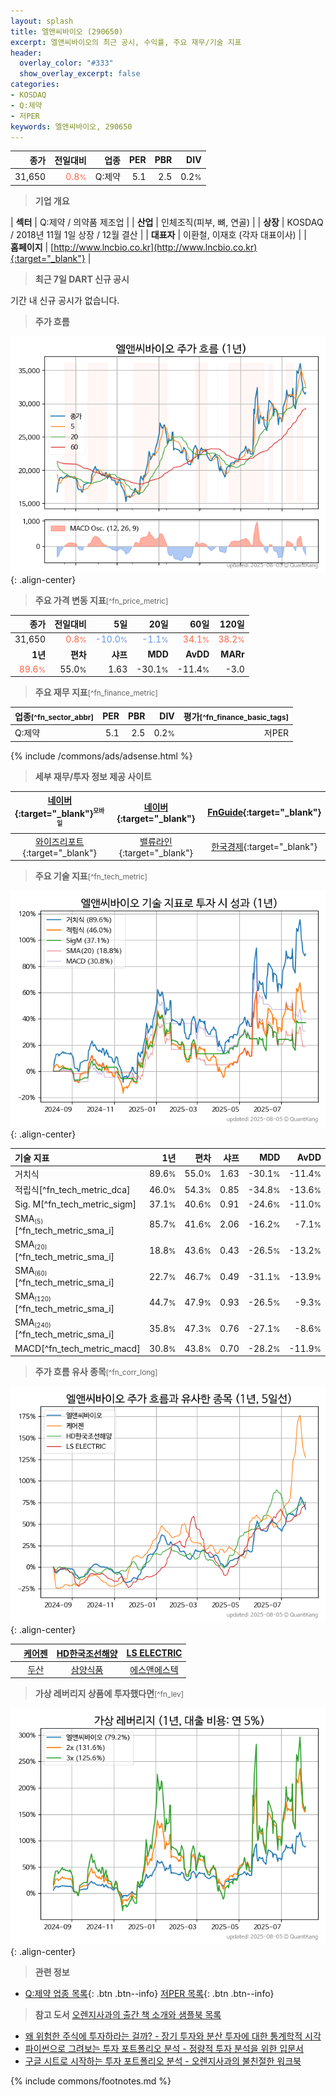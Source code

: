 ```yaml
---
layout: splash
title: 엘앤씨바이오 (290650)
excerpt: 엘앤씨바이오의 최근 공시, 수익률, 주요 재무/기술 지표
header:
  overlay_color: "#333"
  show_overlay_excerpt: false
categories:
- KOSDAQ
- Q:제약
- 저PER
keywords: 엘앤씨바이오, 290650
---
```


| **종가** | **전일대비** | **업종** | **PER** | **PBR** | **DIV** |
| -------: | -----------: | -------: | ------: | ------: | ------: |
| 31,650 | <span style="color: tomato">0.8<small>%</small></span> | Q:제약 | 5.1 | 2.5 | 0.2<small>%</small> |

<!-- more -->


> **기업 개요**<a id="company"></a>

| <span style="white-space:nowrap;">**섹터**</span> | Q:제약 / 의약품 제조업 |
| <span style="white-space:nowrap;">**산업**</span> | 인체조직(피부, 뼈, 연골) |
| <span style="white-space:nowrap;">**상장**</span> | KOSDAQ / 2018년 11월 1일 상장 / 12월 결산 |
| <span style="white-space:nowrap;">**대표자**</span> | 이환철, 이재호 (각자 대표이사) |
| <span style="white-space:nowrap;">**홈페이지**</span> | [http://www.lncbio.co.kr](http://www.lncbio.co.kr){:target="_blank"} |


> **최근 7일 DART 신규 공시**<a id="dart"></a>

기간 내 신규 공시가 없습니다.


> **주가 흐름**<a id="price"></a>

![290650](/stock/images/290650.png){: .align-center}


> **주요 가격 변동 지표**<small>[^fn_price_metric]</small>

| **종가** | **전일대비** | **5일** | **20일** | **60일** | **120일** |
| -------: | -----------: | ------: | -------: | -------: | --------: |
| 31,650 | <span style="color: tomato">0.8<small>%</small></span> | <span style="color: cornflowerblue">-10.0<small>%</small></span> | <span style="color: cornflowerblue">-1.1<small>%</small></span> | <span style="color: tomato">34.1<small>%</small></span> | <span style="color: tomato">38.2<small>%</small></span> |
| **1년** | **편차** | **샤프** | **MDD** | **AvDD** | **MARr** |
| <span style="color: tomato">89.6<small>%</small></span> | 55.0<small>%</small> | 1.63 | -30.1<small>%</small> | -11.4<small>%</small> | -3.0 |


> **주요 재무 지표**<small>[^fn_finance_metric]</small>

| **업종**<small>[^fn_sector_abbr]</small> | **PER** | **PBR** | **DIV** | **평가**<small>[^fn_finance_basic_tags]</small> |
| :--------------------------------------- | ------: | ------: | ------: | ----------------------------------------------: |
| Q:제약 | 5.1 | 2.5 | 0.2<small>%</small> | 저PER |



{% include /commons/ads/adsense.html %}

> **세부 재무/투자 정보 제공 사이트**

| [네이버](https://m.stock.naver.com/domestic/stock/290650/finance/summary){:target="_blank"}<sup><small>모바일</small></sup> | [네이버](https://finance.naver.com/item/coinfo.naver?code=290650){:target="_blank"} | [FnGuide](https://comp.fnguide.com/SVO2/ASP/SVD_Invest.asp?gicode=A290650&MenuYn=Y){:target="_blank"} |
| :---: | :---: | :---: |
| [와이즈리포트](https://comp.wisereport.co.kr/company/c1040001.aspx?cmp_cd=290650){:target="_blank"} | [밸류라인](https://www.valueline.co.kr/finance/summary/290650){:target="_blank"} | [한국경제](https://markets.hankyung.com/stock/290650/financial-summary){:target="_blank"} |


> **주요 기술 지표**<small>[^fn_tech_metric]</small>


![290650](/stock/images/290650_tech.png){: .align-center}

| **기술 지표** | **1년** | **편차** | **샤프** | **MDD** | **AvDD** |
| :------------ | ------: | -----------: | -------: | ------: | -------: |
| 거치식 | 89.6<small>%</small> | 55.0<small>%</small> | 1.63 | -30.1<small>%</small> | -11.4<small>%</small> |
| 적립식[^fn_tech_metric_dca] | 46.0<small>%</small> | 54.3<small>%</small> | 0.85 | -34.8<small>%</small> | -13.6<small>%</small> |
| Sig. M[^fn_tech_metric_sigm] | 37.1<small>%</small> | 40.6<small>%</small> | 0.91 | -24.6<small>%</small> | -11.0<small>%</small> |
| SMA<small><sub>(5)</sub></small>[^fn_tech_metric_sma_i] | 85.7<small>%</small> | 41.6<small>%</small> | 2.06 | -16.2<small>%</small> | -7.1<small>%</small> |
| SMA<small><sub>(20)</sub></small>[^fn_tech_metric_sma_i] | 18.8<small>%</small> | 43.6<small>%</small> | 0.43 | -26.5<small>%</small> | -13.2<small>%</small> |
| SMA<small><sub>(60)</sub></small>[^fn_tech_metric_sma_i] | 22.7<small>%</small> | 46.7<small>%</small> | 0.49 | -31.1<small>%</small> | -13.9<small>%</small> |
| SMA<small><sub>(120)</sub></small>[^fn_tech_metric_sma_i] | 44.7<small>%</small> | 47.9<small>%</small> | 0.93 | -26.5<small>%</small> | -9.3<small>%</small> |
| SMA<small><sub>(240)</sub></small>[^fn_tech_metric_sma_i] | 35.8<small>%</small> | 47.3<small>%</small> | 0.76 | -27.1<small>%</small> | -8.6<small>%</small> |
| MACD[^fn_tech_metric_macd] | 30.8<small>%</small> | 43.8<small>%</small> | 0.70 | -28.2<small>%</small> | -11.9<small>%</small> |


> **주가 흐름 유사 종목**<a id="corr"></a><small>[^fn_corr_long]</small>

![290650](/stock/images/290650_corr.png){: .align-center}

|       | [케어젠](/214370/) | [HD한국조선해양](/009540/) | [LS ELECTRIC](/010120/) |
| :---: | :------------------------------------: | :------------------------------------: | :------------------------------------: |
|       | [두산](/000150/) | [삼양식품](/003230/) | [에스앤에스텍](/101490/) |


> **가상 레버리지 상품에 투자했다면**<a id="2x"></a><small>[^fn_lev]</small>

![290650](/stock/images/290650_2x.png){: .align-center}


> **관련 정보**

- [Q:제약 업종 목록](/stats/sector/kosdaq_업종_제약_종목/){: .btn .btn--info} [저PER 목록](/fn/fn_low_per/){: .btn .btn--info}

> **참고 도서** [오렌지사과의 출간 책 소개와 샘플북 목록](https://kongdori.tistory.com/691)

- [왜 위험한 주식에 투자하라는 걸까? - 장기 투자와 분산 투자에 대한 통계학적 시각](https://kongdori.tistory.com/421)
- [파이썬으로 그려보는 투자 포트폴리오 분석  - 정량적 투자 분석을 위한 입문서](https://kongdori.tistory.com/643)
- [구글 시트로 시작하는 투자 포트폴리오 분석 - 오렌지사과의 불친절한 워크북](https://kongdori.tistory.com/449)


{% include commons/footnotes.md %}